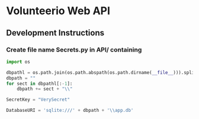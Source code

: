 # Volunteerio Web API

## Development Instructions
### Create file name Secrets.py in API/ containing
```py
import os

dbpathl = os.path.join(os.path.abspath(os.path.dirname(__file__))).split("\\")
dbpath = ""
for sect in dbpathl[:-1]:
    dbpath += sect + "\\"

SecretKey = "VerySecret"

DatabaseURI = 'sqlite:///' + dbpath + '\\app.db'

```

